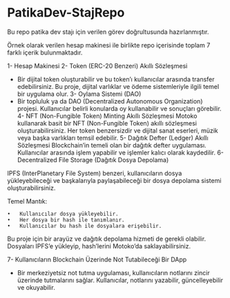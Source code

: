 # PatikaDev-StajRepo
Bu repo patika dev stajı için verilen görev doğrultusunda hazırlanmıştır.

Örnek olarak verilen hesap makinesi ile birlikte repo içerisinde toplam 7 farklı içerik bulunmaktadır. 

1- Hesap Makinesi
2- Token (ERC-20 Benzeri) Akıllı Sözleşmesi
  * Bir dijital token oluşturabilir ve bu token’ı kullanıcılar arasında transfer edebilirsiniz. Bu proje, dijital varlıklar ve ödeme sistemleriyle ilgili temel bir uygulama olur.
3- Oylama Sistemi (DAO)
  * Bir topluluk ya da DAO (Decentralized Autonomous Organization) projesi. Kullanıcılar belirli konularda oy kullanabilir ve sonuçları görebilir.
4- NFT (Non-Fungible Token) Minting Akıllı Sözleşmesi
  Motoko kullanarak basit bir NFT (Non-Fungible Token) akıllı sözleşmesi oluşturabilirsiniz. Her token benzersizdir ve dijital sanat eserleri, müzik veya başka varlıkları temsil edebilir.
5- Dağıtık Defter (Ledger) Akıllı Sözleşmesi
  Blockchain’in temeli olan bir dağıtık defter uygulaması. Kullanıcılar arasında işlem yapabilir ve işlemler kalıcı olarak kaydedilir.
6- Decentralized File Storage (Dağıtık Dosya Depolama)

IPFS (InterPlanetary File System) benzeri, kullanıcıların dosya yükleyebileceği ve başkalarıyla paylaşabileceği bir dosya depolama sistemi oluşturabilirsiniz.

Temel Mantık:

	•	Kullanıcılar dosya yükleyebilir.
	•	Her dosya bir hash ile tanımlanır.
	•	Kullanıcılar bu hash ile dosyalara erişebilir.

Bu proje için bir arayüz ve dağıtık depolama hizmeti de gerekli olabilir. Dosyaları IPFS’e yükleyip, hash’lerini Motoko’da saklayabilirsiniz.

7- Kullanıcıların Blockchain Üzerinde Not Tutabileceği Bir DApp
  * Bir merkeziyetsiz not tutma uygulaması, kullanıcıların notlarını zincir üzerinde tutmalarını sağlar. Kullanıcılar, notlarını yazabilir, güncelleyebilir ve okuyabilir.
